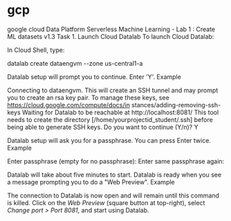 # gcp
google cloud Data Platform 
Serverless Machine Learning - Lab 1 : Create ML datasets v1.3
Task 1. Launch Cloud Datalab
To launch Cloud Datalab:

In Cloud Shell, type:

datalab create dataengvm --zone us-central1-a

Datalab setup will prompt you to continue. Enter 'Y'.
Example

Connecting to dataengvm.
This will create an SSH tunnel and may prompt you to create an rsa key pair. To manage these keys, see https://cloud.google.com/compute/docs/in
stances/adding-removing-ssh-keys
Waiting for Datalab to be reachable at http://localhost:8081/
This tool needs to create the directory
[/home/yourprojectid_student/.ssh] before being able to generate SSH
 keys.
Do you want to continue (Y/n)?  Y

Datalab setup will ask you for a passphrase. You can press Enter twice.
Example

Enter passphrase (empty for no passphrase):
Enter same passphrase again:

Datalab will take about five minutes to start. Datalab is ready when you see a message prompting you to do a "Web Preview".
Example

The connection to Datalab is now open and will remain until this command is killed.
Click on the *Web Preview* (square button at top-right), select *Change port > Port 8081*, and start using Datalab.

